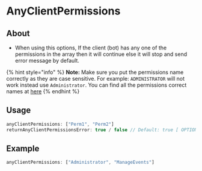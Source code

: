 # **AnyClientPermissions**
## **About**
* When using this options, If the client (bot) has any one of the permissions in the array then it will continue else it will stop and send error message by default.

{% hint style="info" %}
**Note:** Make sure you put the permissions name correctly as they are case sensitive. For example: `ADMINISTRATOR` will not work instead use `Administrator`. You can find all the permissions correct names at [here](../../FAQ.md)
{% endhint %}
## **Usage**
```js
anyClientPermissions: ["Perm1", "Perm2"]
returnAnyClientPermissionsError: true / false // Default: true [ OPTIONAL ]
```
## **Example**
```js
anyClientPermissions: ["Administrator", "ManageEvents"]
```